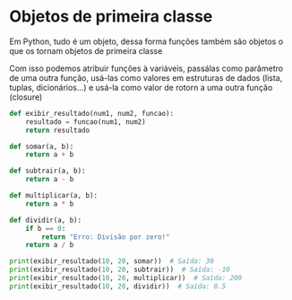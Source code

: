 # **Objetos de primeira classe**

Em Python, tudo é um objeto, dessa forma funções também são objetos o que os tornam objetos de primeira classe

Com isso podemos atribuir funções à variáveis, passálas como parâmetro de uma outra função, usá-las como valores em estruturas de dados (lista, tuplas, dicionários...) e usá-la como valor de rotorn a uma outra função (closure)

```py
def exibir_resultado(num1, num2, funcao):
    resultado = funcao(num1, num2)
    return resultado

def somar(a, b):
    return a + b

def subtrair(a, b):
    return a - b

def multiplicar(a, b):
    return a * b

def dividir(a, b):
    if b == 0:
        return "Erro: Divisão por zero!"
    return a / b

print(exibir_resultado(10, 20, somar))  # Saída: 30
print(exibir_resultado(10, 20, subtrair))  # Saída: -10
print(exibir_resultado(10, 20, multiplicar))  # Saída: 200
print(exibir_resultado(10, 20, dividir))  # Saída: 0.5
```
